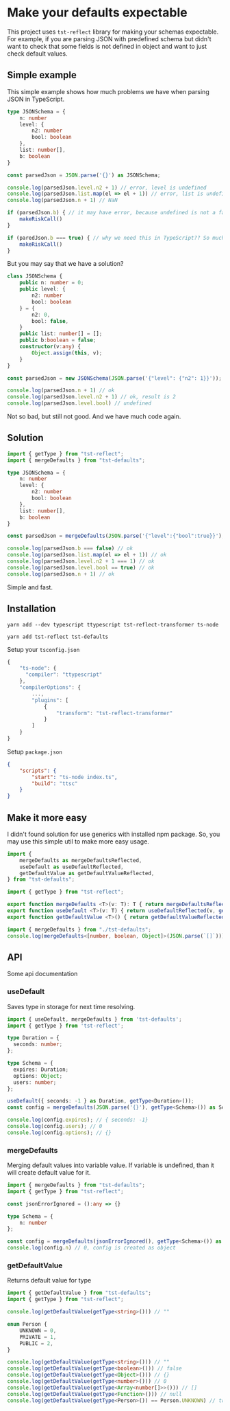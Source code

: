 # Make your defaults expectable

This project uses `tst-reflect` library for making your schemas expectable. For example, if you are parsing JSON with predefined schema but didn't want to check that some fields is not defined in object and want to just check default values.

## Simple example

This simple example shows how much problems we have when parsing JSON in TypeScript.

```ts
type JSONSchema = {
    n: number
    level: {
        n2: number
        bool: boolean
    },
    list: number[],
    b: boolean
}

const parsedJson = JSON.parse('{}') as JSONSchema;

console.log(parsedJson.level.n2 + 1) // error, level is undefined
console.log(parsedJson.list.map(el => el + 1)) // error, list is undefined and has no method map
console.log(parsedJson.n + 1) // NaN

if (parsedJson.b) { // it may have error, because undefined is not a false 
    makeRiskCall()
}

if (paredJson.b === true) { // why we need this in TypeScript?? So much code...
    makeRiskCall()
}

```

But you may say that we have a solution?

```ts
class JSONSchema {
    public n: number = 0;
    public level: {
        n2: number
        bool: boolean
    } = {
        n2: 0,
        bool: false,
    }
    public list: number[] = [];
    public b:boolean = false;
    constructor(v:any) {
        Object.assign(this, v);
    }
}

const parsedJson = new JSONSchema(JSON.parse('{"level": {"n2": 1}}'));

console.log(parsedJson.n + 1) // ok
console.log(parsedJson.level.n2 + 1) // ok, result is 2
console.log(parsedJson.level.bool) // undefined
```

Not so bad, but still not good. And we have much code again.

## Solution

```ts
import { getType } from "tst-reflect";
import { mergeDefaults } from "tst-defaults";

type JSONSchema = {
    n: number
    level: {
        n2: number
        bool: boolean
    },
    list: number[],
    b: boolean
}

const parsedJson = mergeDefaults(JSON.parse('{"level":{"bool":true}}'), getType<JSONSchema>()) as JSONSchema;

console.log(parsedJson.b === false) // ok
console.log(parsedJson.list.map(el => el + 1)) // ok
console.log(parsedJson.level.n2 + 1 === 1) // ok
console.log(parsedJson.level.bool == true) // ok
console.log(parsedJson.n + 1) // ok
```

Simple and fast.

## Installation

```shell
yarn add --dev typescript ttypescript tst-reflect-transformer ts-node
```

```shell
yarn add tst-reflect tst-defaults
```

Setup your `tsconfig.json`

```js
{
    "ts-node": {
      "compiler": "ttypescript"
    },
    "compilerOptions": {
        ...,
        "plugins": [
            {
                "transform": "tst-reflect-transformer"
            }
        ]
    }
}
```

Setup `package.json`

```json
{
    "scripts": {
        "start": "ts-node index.ts",
        "build": "ttsc"
    }
}
```


## Make it more easy

I didn't found solution for use generics with installed npm package. So, you may use this simple util to make more easy usage.

```ts
import { 
    mergeDefaults as mergeDefaultsReflected,
    useDefault as useDefaultReflected,
    getDefaultValue as getDefaultValueReflected,
} from "tst-defaults";

import { getType } from "tst-reflect";

export function mergeDefaults <T>(v: T): T { return mergeDefaultsReflected(v, getType<T>()); }
export function useDefault <T>(v: T) { return useDefaultReflected(v, getType<T>()); }
export function getDefaultValue <T>() { return getDefaultValueReflected(getType<T>()); }
```

```ts
import { mergeDefaults } from "./tst-defaults";
console.log(mergeDefaults<[number, boolean, Object]>(JSON.parse(`[]`)));
```

## API

Some api documentation

### useDefault

Saves type in storage for next time resolving.

```ts
import { useDefault, mergeDefaults } from 'tst-defaults';
import { getType } from 'tst-reflect';

type Duration = {
  seconds: number;
};

type Schema = {
  expires: Duration;
  options: Object;
  users: number;
};

useDefault({ seconds: -1 } as Duration, getType<Duration>());
const config = mergeDefaults(JSON.parse('{}'), getType<Schema>()) as Schema;

console.log(config.expires); // { seconds: -1}
console.log(config.users); // 0
console.log(config.options); // {}
```

### mergeDefaults

Merging default values into variable value. If variable is undefined, than it will create default value for it.

```ts
import { mergeDefaults } from "tst-defaults";
import { getType } from "tst-reflect";

const jsonErrorIgnored = ():any => {}

type Schema = {
    n: number
};

const config = mergeDefaults(jsonErrorIgnored(), getType<Schema>()) as Schema;
console.log(config.n) // 0, config is created as object
```

### getDefaultValue

Returns default value for type

```ts
import { getDefaultValue } from "tst-defaults";
import { getType } from "tst-reflect";

console.log(getDefaultValue(getType<string>())) // ""

enum Person {
    UNKNOWN = 0,
    PRIVATE = 1,
    PUBLIC = 2,
}

console.log(getDefaultValue(getType<string>())) // ""
console.log(getDefaultValue(getType<boolean>())) // false
console.log(getDefaultValue(getType<Object>())) // {}
console.log(getDefaultValue(getType<number>())) // 0
console.log(getDefaultValue(getType<Array<number[]>>())) // []
console.log(getDefaultValue(getType<Function>())) // null
console.log(getDefaultValue(getType<Person>()) == Person.UNKNOWN) // true
```